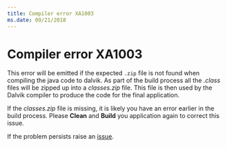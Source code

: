 ```yaml
---
title: Compiler error XA1003
ms.date: 09/21/2018
---
```

# Compiler error XA1003

This error will be emitted if the expected `.zip` file is not found when
compiling the java code to dalvik.  As part of the build process all the
*.class* files will be zipped up into a *classes.zip* file.  This file is then
used by the Dalvik compiler to produce the code for the final application.

If the *classes.zip* file is missing, it is likely you have an error earlier in
the build process.  Please **Clean** and **Build** you application again to
correct this issue.

If the problem persists raise an
[issue](https://github.com/xamarin/xamarin-android/issues/new).
